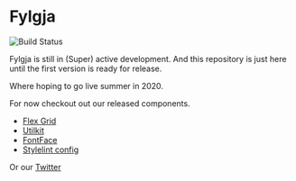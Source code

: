 # Fylgja

![Build Status](https://img.shields.io/badge/Status-in%20development-orange.svg)

Fylgja is still in (Super) active development.
And this repository is just here until the first version is ready for release.

Where hoping to go live summer in 2020.

For now checkout out our released components.

* [Flex Grid](https://github.com/fylgja/fylgja-flex-grid)
* [Utilkit](https://github.com/fylgja/fylgja-utilkit)
* [FontFace](https://github.com/fylgja/fylgja-fontface)
* [Stylelint config](https://github.com/fylgja/stylelint-config)

Or our [Twitter](https://twitter.com/FylgjaCode)
